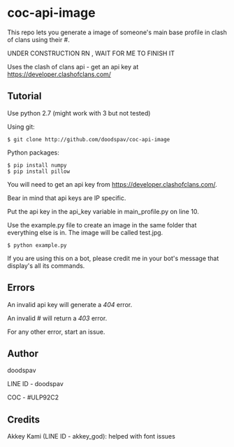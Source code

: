 # coc-api-image
This repo lets you generate a image of someone's main base profile in clash of clans using their #.

UNDER CONSTRUCTION RN , WAIT FOR ME TO FINISH IT

Uses the clash of clans api - get an api key at https://developer.clashofclans.com/

Tutorial
------
Use python 2.7 (might work with 3 but not tested)

Using git:

    $ git clone http://github.com/doodspav/coc-api-image
 
Python packages:

    $ pip install numpy
    $ pip install pillow

You will need to get an api key from https://developer.clashofclans.com/.

Bear in mind that api keys are IP specific.

Put the api key in the api_key variable in main_profile.py on line 10.

Use the example.py file to create an image in the same folder that everything else is in. The image will be called test.jpg.

    $ python example.py

If you are using this on a bot, please credit me in your bot's message that display's all its commands.

Errors
------
An invalid api key will generate a _404_ error.

An invalid # will return a _403_ error.

For any other error, start an issue.

Author
------

doodspav

LINE ID - doodspav

COC - #ULP92C2

Credits
------

Akkey Kami (LINE ID - akkey_god): helped with font issues
